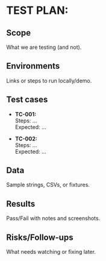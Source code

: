 ﻿# TEST PLAN: <Thing under test>

## Scope
What we are testing (and not).

## Environments
Links or steps to run locally/demo.

## Test cases
- **TC-001:** <name>  
  Steps: …  
  Expected: …

- **TC-002:** <name>  
  Steps: …  
  Expected: …

## Data
Sample strings, CSVs, or fixtures.

## Results
Pass/Fail with notes and screenshots.

## Risks/Follow-ups
What needs watching or fixing later.
